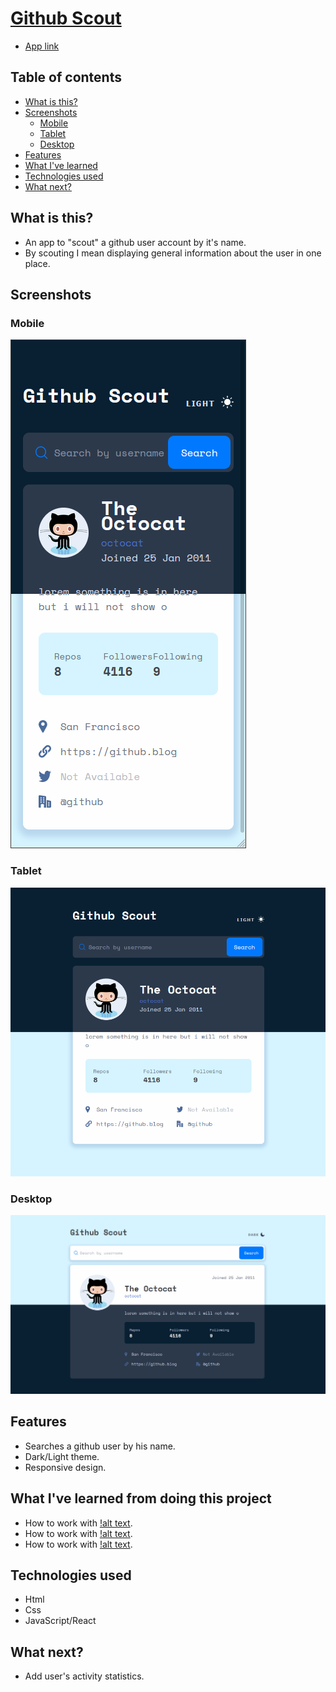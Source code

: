 # [Github Scout](https://dan-lucian.github.io/react-github-scout/)
- [App link](https://dan-lucian.github.io/react-github-scout/)

## Table of contents

- [What is this?](#what-is-this)
- [Screenshots](#screenshots)
  - [Mobile](#mobile)
  - [Tablet](#tablet)
  - [Desktop](#desktop)
- [Features](#features)
- [What I've learned](#what-ive-learned-from-doing-this-project)
- [Technologies used](#technologies-used)
- [What next?](#what-next)

## What is this?
* An app to "scout" a github user account by it's name.
* By scouting I mean displaying general information about the user in one place. 

## Screenshots

### Mobile
![alt text](https://raw.githubusercontent.com/Dan-Lucian/react-github-scout/main/design/Mobile-merged.png "Mobile design")

### Tablet
![alt text](https://raw.githubusercontent.com/Dan-Lucian/react-github-scout/main/design/Tablet-merged.png "Tablet design")

### Desktop
![alt text](https://raw.githubusercontent.com/Dan-Lucian/react-github-scout/main/design/Desktop-merged.png "Desktop design")

## Features
* Searches a github user by his name.
* Dark/Light theme.
* Responsive design.

## What I've learned from doing this project
* How to work with [!alt text](https://reactjs.org/ "React").
* How to work with [!alt text](https://www.npmjs.com/package/axios "axios").
* How to work with [!alt text](https://www.npmjs.com/package/prop-types "prop-types").

## Technologies used
* Html
* Css
* JavaScript/React

## What next?
* Add user's activity statistics.
